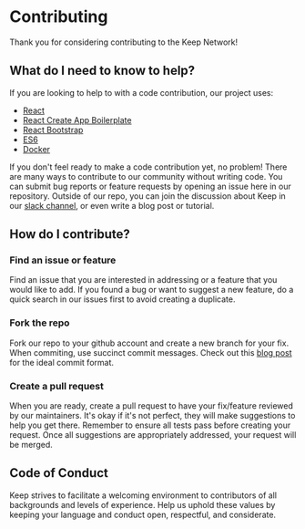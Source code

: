 # Contributing

Thank you for considering contributing to the Keep Network!

## What do I need to know to help?

If you are looking to help to with a code contribution, our project uses:
- [React](https://reactjs.org/)
- [React Create App Boilerplate](https://github.com/facebookincubator/create-react-app)
- [React Bootstrap](https://react-bootstrap.github.io/)
- [ES6](https://developer.mozilla.org/en-US/docs/Web/JavaScript/New_in_JavaScript/ECMAScript_2015_support_in_Mozilla)
- [Docker](https://www.docker.com/)

If you don't feel ready to make a code contribution yet, no problem! There are many ways to contribute to our community without writing code. You can submit bug reports or feature requests by opening an issue here in our repository. Outside of our repo, you can join the discussion about Keep in our [slack channel](https://keep.network/), or even write a blog post or tutorial.

## How do I contribute?

### Find an issue or feature

Find an issue that you are interested in addressing or a feature that you would like to add. If you found a bug or want to suggest a new feature, do a quick search in our issues first to avoid creating a duplicate.

### Fork the repo

Fork our repo to your github account and create a new branch for your fix. When commiting, use succinct commit messages. Check out this [blog post](https://chris.beams.io/posts/git-commit/) for the ideal commit format.

### Create a pull request

When you are ready, create a pull request to have your fix/feature reviewed by our maintainers. It's okay if it's not perfect, they will make suggestions to help you get there. Remember to ensure all tests pass before creating your request. Once all suggestions are appropriately addressed, your request will be merged. 

## Code of Conduct

Keep strives to facilitate a welcoming environment to contributors of all backgrounds and levels of experience. Help us uphold these values by keeping your language and conduct open, respectful, and considerate.  




